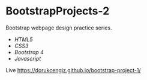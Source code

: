 # BootstrapProjects-2

Bootstrap webpage design practice series.

- _HTML5_
- _CSS3_
- _Bootstrap 4_
- _Javascript_

Live https://dorukcengiz.github.io/bootstrap-project-1/

